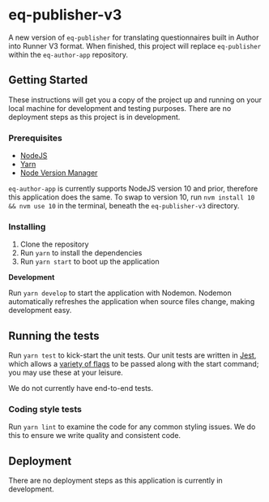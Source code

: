 # eq-publisher-v3

A new version of `eq-publisher` for translating questionnaires built in Author into Runner V3 format. When finished, this project will replace `eq-publisher` within the `eq-author-app` repository.

## Getting Started

These instructions will get you a copy of the project up and running on your local machine for development and testing purposes. There are no deployment steps as this project is in development.

### Prerequisites

- [NodeJS](https://nodejs.org/en/)
- [Yarn](https://classic.yarnpkg.com/en/)
- [Node Version Manager](https://github.com/nvm-sh/nvm)

`eq-author-app` is currently supports NodeJS version 10 and prior, therefore this application does the same. To swap to version 10, run `nvm install 10 && nvm use 10` in the terminal, beneath the `eq-publisher-v3` directory.

### Installing

1. Clone the repository
2. Run `yarn` to install the dependencies
3. Run `yarn start` to boot up the application

**Development**

Run `yarn develop` to start the application with Nodemon. Nodemon automatically refreshes the application when source files change, making development easy.

## Running the tests

Run `yarn test` to kick-start the unit tests. Our unit tests are written in [Jest](https://jestjs.io/), which allows a [variety of flags](https://jestjs.io/docs/en/cli#options) to be passed along with the start command; you may use these at your leisure.

We do not currently have end-to-end tests.

### Coding style tests

Run `yarn lint` to examine the code for any common styling issues. We do this to ensure we write quality and consistent code.

## Deployment

There are no deployment steps as this application is currently in development.
